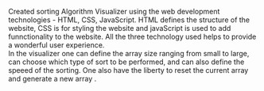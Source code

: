 Created sorting Algorithm Visualizer using the web development technologies - HTML, CSS, JavaScript. 
HTML defines the structure of the website, CSS is for styling the website and javaScript is used to add funnctionality to the website. 
All the three technology used helps to provide a wonderful user experience.                    
In the visualizer one can define the array size ranging from small to large, can choose which type of sort to be performed, and can also define the speeed of the sorting. One also have the liberty to reset the current array and generate a new array .
